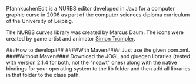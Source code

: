 PfannkuchenEdit is a NURBS editor developed in Java for a computer graphic curse in 2006 as part of the computer sciences diploma curriculum of the University of Leipzig.

The NURBS curves library was created by Marcus Daum.
The icons were created by game artist and animator [Simon Trümpler](http://simont.de/).

###How to develop###
####With Maven####
Just use the given pom.xml.
####Without Maven####
Download the JOGL and gluegen libraries (tested with version 2.1.4 for both, not the "noawt" ones) along with the native bindings for your operating system to the lib folder and then add all libraries in that folder to the class path.
